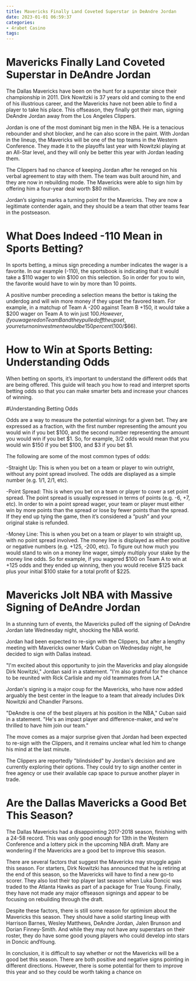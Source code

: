 ```yaml
---
title: Mavericks Finally Land Coveted Superstar in DeAndre Jordan
date: 2023-01-01 06:59:37
categories:
- 4rabet Casino
tags:
---
```



#  Mavericks Finally Land Coveted Superstar in DeAndre Jordan

The Dallas Mavericks have been on the hunt for a superstar since their championship in 2011. Dirk Nowitzki is 37 years old and coming to the end of his illustrious career, and the Mavericks have not been able to find a player to take his place. This offseason, they finally got their man, signing DeAndre Jordan away from the Los Angeles Clippers.

Jordan is one of the most dominant big men in the NBA. He is a tenacious rebounder and shot blocker, and he can also score in the paint. With Jordan in the lineup, the Mavericks will be one of the top teams in the Western Conference. They made it to the playoffs last year with Nowitzki playing at an All-Star level, and they will only be better this year with Jordan leading them.

The Clippers had no chance of keeping Jordan after he reneged on his verbal agreement to stay with them. The team was built around him, and they are now in rebuilding mode. The Mavericks were able to sign him by offering him a four-year deal worth $80 million.

Jordan’s signing marks a turning point for the Mavericks. They are now a legitimate contender again, and they should be a team that other teams fear in the postseason.

#  What Does Indeed -110 Mean in Sports Betting?

In sports betting, a minus sign preceding a number indicates the wager is a favorite. In our example (-110), the sportsbook is indicating that it would take a $110 wager to win $100 on this selection. So in order for you to win, the favorite would have to win by more than 10 points.

A positive number preceding a selection means the bettor is taking the underdog and will win more money if they upset the favored team. For example, in a matchup of Team A -200 against Team B +150, it would take a $200 wager on Team A to win just $100. However, if you wagered on Team B and they pulled off the upset, your return on investment would be 150 percent ($100/$66).

#  How to Win at Sports Betting: Understanding Odds

When betting on sports, it’s important to understand the different odds that are being offered. This guide will teach you how to read and interpret sports betting odds so that you can make smarter bets and increase your chances of winning.

#Understanding Betting Odds

Odds are a way to measure the potential winnings for a given bet. They are expressed as a fraction, with the first number representing the amount you would win if you bet $100, and the second number representing the amount you would win if you bet $1. So, for example, 3/2 odds would mean that you would win $150 if you bet $100, and $3 if you bet $1.

The following are some of the most common types of odds:

-Straight Up: This is when you bet on a team or player to win outright, without any point spread involved. The odds are displayed as a simple number (e.g. 1/1, 2/1, etc).

-Point Spread: This is when you bet on a team or player to cover a set point spread. The point spread is usually expressed in terms of points (e.g. -6, +7, etc). In order to win a point spread wager, your team or player must either win by more points than the spread or lose by fewer points than the spread. If they end up tying the game, then it’s considered a “push” and your original stake is refunded.

-Money Line: This is when you bet on a team or player to win straight up, with no point spread involved. The money line is displayed as either positive or negative numbers (e.g. +125, -200, etc). To figure out how much you would stand to win on a money line wager, simply multiply your stake by the money line odds. So for example, if you wagered $100 on Team A to win at +125 odds and they ended up winning, then you would receive $125 back plus your initial $100 stake for a total profit of $225.

#  Mavericks Jolt NBA with Massive Signing of DeAndre Jordan

In a stunning turn of events, the Mavericks pulled off the signing of DeAndre Jordan late Wednesday night, shocking the NBA world.

Jordan had been expected to re-sign with the Clippers, but after a lengthy meeting with Mavericks owner Mark Cuban on Wednesday night, he decided to sign with Dallas instead.

"I'm excited about this opportunity to join the Mavericks and play alongside Dirk Nowitzki," Jordan said in a statement. "I'm also grateful for the chance to be reunited with Rick Carlisle and my old teammates from LA."

Jordan's signing is a major coup for the Mavericks, who have now added arguably the best center in the league to a team that already includes Dirk Nowitzki and Chandler Parsons.

"DeAndre is one of the best players at his position in the NBA," Cuban said in a statement. "He's an impact player and difference-maker, and we're thrilled to have him join our team."

The move comes as a major surprise given that Jordan had been expected to re-sign with the Clippers, and it remains unclear what led him to change his mind at the last minute.

The Clippers are reportedly "blindsided" by Jordan's decision and are currently exploring their options. They could try to sign another center in free agency or use their available cap space to pursue another player in trade.

#  Are the Dallas Mavericks a Good Bet This Season?

The Dallas Mavericks had a disappointing 2017-2018 season, finishing with a 24-58 record. This was only good enough for 13th in the Western Conference and a lottery pick in the upcoming NBA draft. Many are wondering if the Mavericks are a good bet to improve this season.

There are several factors that suggest the Mavericks may struggle again this season. For starters, Dirk Nowitzki has announced that he is retiring at the end of this season, so the Mavericks will have to find a new go-to scorer. They also lost their top player last season when Luka Doncic was traded to the Atlanta Hawks as part of a package for Trae Young. Finally, they have not made any major offseason signings and appear to be focusing on rebuilding through the draft.

Despite these factors, there is still some reason for optimism about the Mavericks this season. They should have a solid starting lineup with Harrison Barnes, Wesley Matthews, DeAndre Jordan, Jalen Brunson and Dorian Finney-Smith. And while they may not have any superstars on their roster, they do have some good young players who could develop into stars in Doncic andYoung.

In conclusion, it is difficult to say whether or not the Mavericks will be a good bet this season. There are both positive and negative signs pointing in different directions. However, there is some potential for them to improve this year and so they could be worth taking a chance on